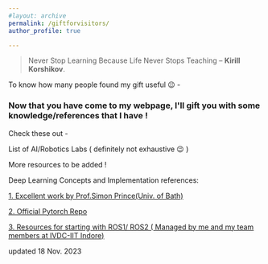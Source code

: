 ```yaml
---
#layout: archive
permalink: /giftforvisitors/
author_profile: true

---
```

<!-- 
<img src="/images/learningquote.webp" alt="Image Description" width="400" height="280"> -->
> Never Stop Learning Because Life Never Stops Teaching – **Kirill Korshikov**.


<script type="text/javascript" src="//rf.revolvermaps.com/0/0/6.js?i=50tfwkgf7tp&amp;m=2&amp;c=ff007e&amp;cr1=b00c0c&amp;f=times_new_roman&amp;l=1&amp;bv=100&amp;v0=90&amp;rx=0&amp;lx=-20&amp;ly=-20" async="async"></script>

To know how many people found my gift useful :wink: - 
<!-- LikeBtn.com BEGIN -->
<span class="likebtn-wrapper" data-theme="custom" data-btn_size="60" data-f_size="20" data-icon_size="30" data-icon_l="hrt6" data-icon_d="sml3-u" data-icon_l_c="#7f7272" data-icon_l_c_v="#f50000" data-icon_d_c="#0f0101" data-icon_d_c_v="#5c0083" data-label_c="#000000" data-label_c_v="#18022c" data-counter_d_c="#07000c" data-bg_c="rgba(244,244,239,0.24)" data-bg_c_v="#fde4e4" data-f_family="Arial Black" data-i18n_like="Thanks" data-ef_voting="heartbeat" data-identifier="visitor_gift_like_button" data-dislike_enabled="false" data-icon_dislike_show="false" data-counter_frmt="comma" data-counter_zero_show="true" data-counter_count="true" data-loader_show="true"></span>
<script>(function(d,e,s){if(d.getElementById("likebtn_wjs"))return;a=d.createElement(e);m=d.getElementsByTagName(e)[0];a.async=1;a.id="likebtn_wjs";a.src=s;m.parentNode.insertBefore(a, m)})(document,"script","//w.likebtn.com/js/w/widget.js");</script>
<!-- LikeBtn.com END -->




### Now that you have come to my webpage, I'll gift you with some knowledge/references that I have !
Check these out -

List of AI/Robotics Labs ( definitely not exhaustive :wink: )

More resources to be added !

Deep Learning Concepts and Implementation references: 

<p style="text-decoration:underline;"><a href="https://udlbook.github.io/udlbook/">1. Excellent work by Prof.Simon Prince(Univ. of Bath) </a></p>
<p style="text-decoration:underline;"><a href="https://github.com/ritchieng/the-incredible-pytorch">2. Official Pytorch Repo</a></p>

<p style="text-decoration:underline;"><a href="https://docs.google.com/document/d/1r86ybWrMgI2QgclXLG4O1pQtavLkwh-oST2gymbKaAo/edit">3. Resources for starting with ROS1/ ROS2 ( Managed by me and my team members at IVDC-IIT Indore) </a></p>

updated 18 Nov. 2023    